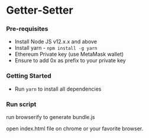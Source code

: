 # Getter-Setter

### Pre-requisites
* Install Node JS v12.x.x and above
* Install yarn  - `npm install -g yarn`
* Ethereum Private key (use MetaMask wallet)
* Ensure to add 0x as prefix to your private key

### Getting Started
* Run `yarn` to install all dependencies

### Run script

run browserify <scriptfile> to generate bundle.js

open index.html file on chrome or your favorite browser.